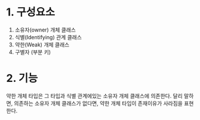 
# 1. 구성요소

1. 소유자(owner) 개체 클래스
2. 식별(Identifying) 관계 클래스
3. 약한(Weak) 개체 클래스
4. 구별자 (부분 키)


# 2. 기능

약한 개체 타입은 그 타입과 식별 관계에있는 소유자 개체 클래스에 의존한다.
달리 말하면, 의존하는 소유자 개체 클래스가 없다면, 약한 개체 타입이 존재이유가 사라짐을 표현한다.